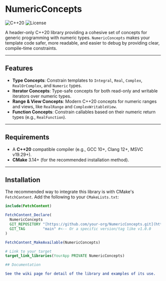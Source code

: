 # NumericConcepts

![C++20](https://img.shields.io/badge/C%2B%2B-20-blue.svg)
![License](https://img.shields.io/badge/License-BSD_3--Clause-blue.svg)

A header-only C++20 library providing a cohesive set of concepts for generic programming with numeric types. `NumericConcepts` makes your template code safer, more readable, and easier to debug by providing clear, compile-time constraints.

---

## Features

-   **Type Concepts**: Constrain templates to `Integral`, `Real`, `Complex`, `RealOrComplex`, and `Numeric` types.
-   **Iterator Concepts**: Type-safe concepts for both read-only and writable iterators over numeric types.
-   **Range & View Concepts**: Modern C++20 concepts for numeric ranges and views, like `RealRange` and `ComplexWritableView`.
-   **Function Concepts**: Constrain callables based on their numeric return types (e.g., `RealFunction`).

---

## Requirements

-   A **C++20** compatible compiler (e.g., GCC 10+, Clang 12+, MSVC v19.29+).
-   **CMake** 3.14+ (for the recommended installation method).

---

## Installation

The recommended way to integrate this library is with CMake's `FetchContent`. Add the following to your `CMakeLists.txt`:

```cmake
include(FetchContent)

FetchContent_Declare(
  NumericConcepts
  GIT_REPOSITORY "[https://github.com/your-org/NumericConcepts.git](https://github.com/your-org/NumericConcepts.git)" #<-- Replace with the actual repository URL
  GIT_TAG        "main" #<-- Or a specific version/tag like v1.0.0
)

FetchContent_MakeAvailable(NumericConcepts)

# Link to your target
target_link_libraries(YourApp PRIVATE NumericConcepts)

## Documentation

See the wiki page for detail of the library and examples of its use. 